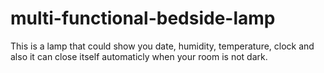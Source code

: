# multi-functional-bedside-lamp
This is a lamp that could show you date, humidity, temperature, clock and also it can close itself automaticly when your room is not dark.
